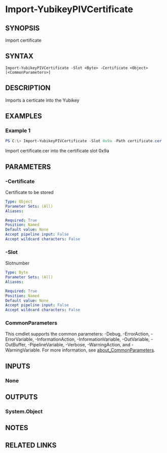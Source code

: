 ﻿---
external help file: powershellYK.dll-Help.xml
Module Name: powershellYK
online version:
schema: 2.0.0
---

# Import-YubikeyPIVCertificate

## SYNOPSIS
Import certificate

## SYNTAX

```
Import-YubikeyPIVCertificate -Slot <Byte> -Certificate <Object> [<CommonParameters>]
```

## DESCRIPTION
Imports a certicate into the Yubikey

## EXAMPLES

### Example 1
```powershell
PS C:\> Import-YubikeyPIVCertificate -Slot 0x9a -Path certificate.cer
```

Import certificate.cer into the certificate slot 0x9a

## PARAMETERS

### -Certificate
Certificate to be stored

```yaml
Type: Object
Parameter Sets: (All)
Aliases:

Required: True
Position: Named
Default value: None
Accept pipeline input: False
Accept wildcard characters: False
```

### -Slot
Slotnumber

```yaml
Type: Byte
Parameter Sets: (All)
Aliases:

Required: True
Position: Named
Default value: None
Accept pipeline input: False
Accept wildcard characters: False
```

### CommonParameters
This cmdlet supports the common parameters: -Debug, -ErrorAction, -ErrorVariable, -InformationAction, -InformationVariable, -OutVariable, -OutBuffer, -PipelineVariable, -Verbose, -WarningAction, and -WarningVariable. For more information, see [about_CommonParameters](http://go.microsoft.com/fwlink/?LinkID=113216).

## INPUTS

### None

## OUTPUTS

### System.Object
## NOTES

## RELATED LINKS
